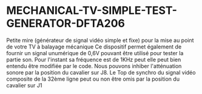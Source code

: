 # MECHANICAL-TV-SIMPLE-TEST-GENERATOR-DFTA206
Petite mire (générateur de signal vidéo simple et fixe) pour la mise au point de votre TV à balayage mécanique
Ce dispositif permet également de fournir un signal unumérique de 0,6V pouvant être utilisé pour tester la partie son.
Pour l'instant sa fréquence est de 1KHz peut elle peut bien entendu être modifiée par le code.
Nous pouvons inhiber l'atténuation sonore par la position du cavalier sur J8.
Le Top de synchro du signal vidéo composite de la 32ème ligne peut ou non être omis par la position du cavalier sur J1 
